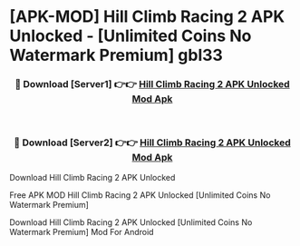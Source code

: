 # [APK-MOD] Hill Climb Racing 2 APK Unlocked - [Unlimited Coins No Watermark Premium] gbl33



<div align="center">
<h3>🔴 Download [Server1] 👉👉 <a href="https://momento.my/?title=Hill_Climb_Racing_2_APK_Unlocked">Hill Climb Racing 2 APK Unlocked Mod Apk</a></h3><br>

<h3>🔴 Download [Server2] 👉👉 <a href="https://momento.my/?title=Hill_Climb_Racing_2_APK_Unlocked">Hill Climb Racing 2 APK Unlocked Mod Apk</a></h3>
</div>



Download Hill Climb Racing 2 APK Unlocked 

Free APK MOD Hill Climb Racing 2 APK Unlocked [Unlimited Coins No Watermark Premium]

Download Hill Climb Racing 2 APK Unlocked [Unlimited Coins No Watermark Premium] Mod For Android
